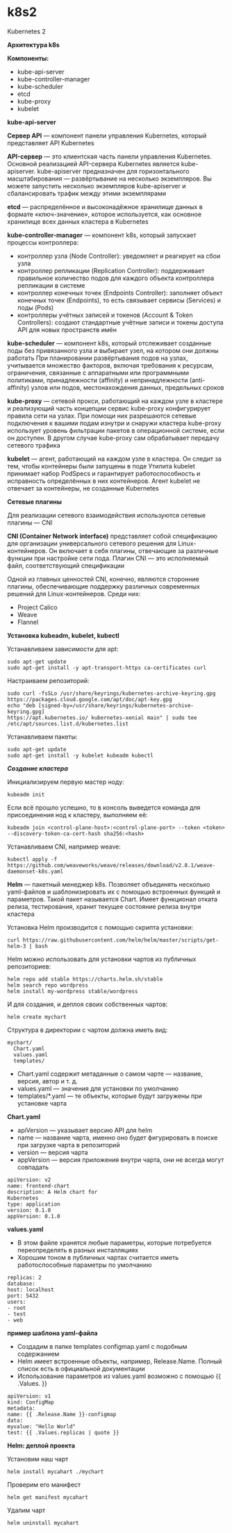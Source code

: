 # k8s2
Kubernetes 2

**Архитектура k8s**

**Компоненты:**
- kube-api-server
- kube-controller-manager
- kube-scheduler
- etcd
- kube-proxy
- kubelet

**kube-api-server**

**Сервер API** — компонент панели управления Kubernetes, который представляет API Kubernetes

**API-сервер** — это клиентская часть панели управления Kubernetes. Основной реализацией API-сервера Kubernetes является kube-apiserver. kube-apiserver предназначен для горизонтального масштабирования — развёртывание на несколько экземпляров. Вы можете запустить несколько экземпляров kube-apiserver и сбалансировать трафик между этими экземплярами

**etcd** — распределённое и высоконадёжное хранилище данных в формате «ключ-значение», которое используется, как основное хранилище всех данных кластера в Kubernetes

**kube-controller-manager** — компонент k8s, который запускает процессы контроллера:
- контроллер узла (Node Controller): уведомляет и реагирует на сбои узла
- контроллер репликации (Replication Controller): поддерживает правильное количество подов для каждого объекта контроллера репликации в системе
- контроллер конечных точек (Endpoints Controller): заполняет объект конечных точек (Endpoints), то есть связывает сервисы (Services) и поды (Pods)
- контроллеры учётных записей и токенов (Account & Token Controllers): создают стандартные учётные записи и токены доступа API для новых пространств имён 

**kube-scheduler** — компонент k8s, который отслеживает созданные поды без привязанного узла и выбирает узел, на котором они должны работать При планировании развёртывания подов на узлах, учитывается множество факторов, включая требования к ресурсам, ограничения, связанные с аппаратными или программными политиками, принадлежности (affinity) и непринадлежности (anti-affinity) узлов или подов, местонахождения данных, предельных сроков

**kube-proxy** — сетевой прокси, работающий на каждом узле в кластере и реализующий часть концепции сервис kube-proxy конфигурирует правила сети на узлах. При помощи них разрешаются сетевые подключения к вашими подам изнутри и снаружи кластера kube-proxy использует уровень фильтрации пакетов в операционной системе, если он доступен. В другом случае kube-proxy сам обрабатывает передачу сетевого трафика

**kubelet** — агент, работающий на каждом узле в кластера. Он следит за тем, чтобы контейнеры были запущены в поде Утилита kubelet принимает набор PodSpecs и гарантирует работоспособность и исправность определённых в них контейнеров. Агент kubelet не отвечает за контейнеры, не созданные Kubernetes

**Сетевые плагины**

Для реализации сетевого взаимодействия используются сетевые плагины — CNI

**CNI (Container Network interface)** представляет собой спецификацию для организации универсального сетевого решения для Linux- контейнеров. Он включает в себя плагины, отвечающие за различные функции при настройке сети пода. Плагин CNI — это исполняемый файл, соответствующий спецификации

Одной из главных ценностей CNI, конечно, являются сторонние плагины, обеспечивающие поддержку различных современных решений для Linux-контейнеров. Среди них:
- Project Calico
- Weave
- Flannel

**Установка kubeadm, kubelet, kubectl**

Устанавливаем зависимости для apt:
```
sudo apt-get update
sudo apt-get install -y apt-transport-https ca-certificates curl
```
Настраиваем репозиторий:
```
sudo curl -fsSLo /usr/share/keyrings/kubernetes-archive-keyring.gpg
https://packages.cloud.google.com/apt/doc/apt-key.gpg
echo "deb [signed-by=/usr/share/keyrings/kubernetes-archive-keyring.gpg]
https://apt.kubernetes.io/ kubernetes-xenial main" | sudo tee
/etc/apt/sources.list.d/kubernetes.list
```
Устанавливаем пакеты:
```
sudo apt-get update
sudo apt-get install -y kubelet kubeadm kubectl
```

***Создание кластера***

Инициализируем первую мастер ноду:
```
kubeadm init
```
Если всё прошло успешно, то в консоль выведется команда для присоединения нод к кластеру, выполняем её:
```
kubeadm join <control-plane-host>:<control-plane-port> --token <token>
--discovery-token-ca-cert-hash sha256:<hash>
```
Устанавливаем CNI, например weave:
```
kubectl apply -f
https://github.com/weaveworks/weave/releases/download/v2.8.1/weave-daemonset-k8s.yaml
```

**Helm** — пакетный менеджер k8s. Позволяет объединять несколько yaml-файлов и шаблонизировать их с помощью встроенных функций и параметров. Такой пакет называется Chart. Имеет функционал отката релиза, тестирования, хранит текущее состояние релиза внутри кластера

Установка Helm производится с помощью скрипта установки:
```
curl https://raw.githubusercontent.com/helm/helm/master/scripts/get-helm-3 | bash
```
Helm можно использовать для установки чартов из публичных репозиториев:
```
helm repo add stable https://charts.helm.sh/stable
helm search repo wordpress
helm install my-wordpress stable/wordpress
```
И для создания, и деплоя своих собственных чартов:
```
helm create mychart
```
Структура в директории с чартом должна иметь вид:
```
mychart/
  Chart.yaml
  values.yaml
  templates/
```
- Chart.yaml содержит метаданные о самом чарте — название, версия, автор и т. д.
- values.yaml — значения для установки по умолчанию
- templates/*.yaml — те объекты, которые будут загружены при установке чарта

**Chart.yaml**
- apiVersion — указывает версию API для helm
- name — название чарта, именно оно будет фигурировать в поиске при загрузке чарта в репозиторий
- version — версия чарта
- appVersion — версия приложения внутри чарта, они не всегда могут совпадать
```
apiVersion: v2
name: frontend-chart
description: A Helm chart for
Kubernetes
type: application
version: 0.1.0
appVersion: 0.1.0
```
**values.yaml**
- В этом файле хранятся любые параметры, которые потребуется переопределять в разных инсталляциях
- Хорошим тоном в публичных чартах считается иметь работоспособные параметры по умолчанию
```
replicas: 2
database:
host: localhost
port: 5432
users:
- root
- test
- web
```
**пример шаблона yaml-файла**
- Создадим в папке templates configmap.yaml с подобным содержанием
- Helm имеет встроенные объекты, например, Release.Name. Полный список есть в официальной документации
- Использование параметров из values.yaml возможно с помощью {{ .Values. }}
```
apiVersion: v1
kind: ConfigMap
metadata:
name: {{ .Release.Name }}-configmap
data:
myvalue: "Hello World"
test: {{ .Values.replicas | quote }}
```
**Helm: деплой проекта**

Установим наш чарт
```
helm install mycahart ./mychart
```
Проверим его манифест
```
helm get manifest mycahart
```
Удалим чарт
```
helm uninstall mycahart
```





